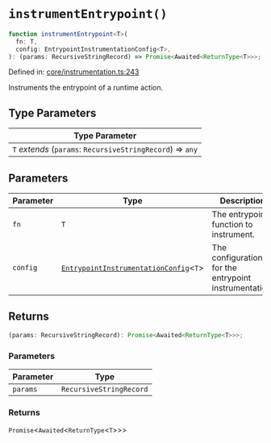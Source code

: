 # `instrumentEntrypoint()`

```ts
function instrumentEntrypoint<T>(
  fn: T,
  config: EntrypointInstrumentationConfig<T>,
): (params: RecursiveStringRecord) => Promise<Awaited<ReturnType<T>>>;
```

Defined in: [core/instrumentation.ts:243](https://github.com/adobe/commerce-integration-starter-kit/blob/d616b93af2f8c2e2024d489ade1c7b27c609acd4/packages/aio-sk-lib-telemetry/source/core/instrumentation.ts#L243)

Instruments the entrypoint of a runtime action.

## Type Parameters

| Type Parameter                                             |
| ---------------------------------------------------------- |
| `T` _extends_ (`params`: `RecursiveStringRecord`) => `any` |

## Parameters

| Parameter | Type                                                                                         | Description                                           |
| --------- | -------------------------------------------------------------------------------------------- | ----------------------------------------------------- |
| `fn`      | `T`                                                                                          | The entrypoint function to instrument.                |
| `config`  | [`EntrypointInstrumentationConfig`](../interfaces/EntrypointInstrumentationConfig.md)\<`T`\> | The configuration for the entrypoint instrumentation. |

## Returns

```ts
(params: RecursiveStringRecord): Promise<Awaited<ReturnType<T>>>;
```

### Parameters

| Parameter | Type                    |
| --------- | ----------------------- |
| `params`  | `RecursiveStringRecord` |

### Returns

`Promise`\<`Awaited`\<`ReturnType`\<`T`\>\>\>
